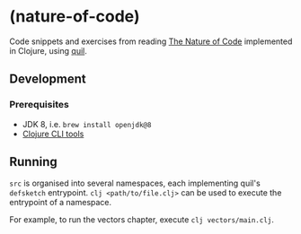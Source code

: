 # (nature-of-code)

Code snippets and exercises from reading [The Nature of Code](https://natureofcode.com/book) implemented in Clojure, using [quil](https://github.com/quil/quil).

## Development

### Prerequisites

- JDK 8, i.e. `brew install openjdk@8`
- [Clojure CLI tools](https://clojure.org/guides/getting_started#_clojure_installer_and_cli_tools)

## Running

`src` is organised into several namespaces, each implementing quil's `defsketch` entrypoint. `clj <path/to/file.clj>` can be used to execute the entrypoint of a namespace.

For example, to run the vectors chapter, execute `clj vectors/main.clj`.